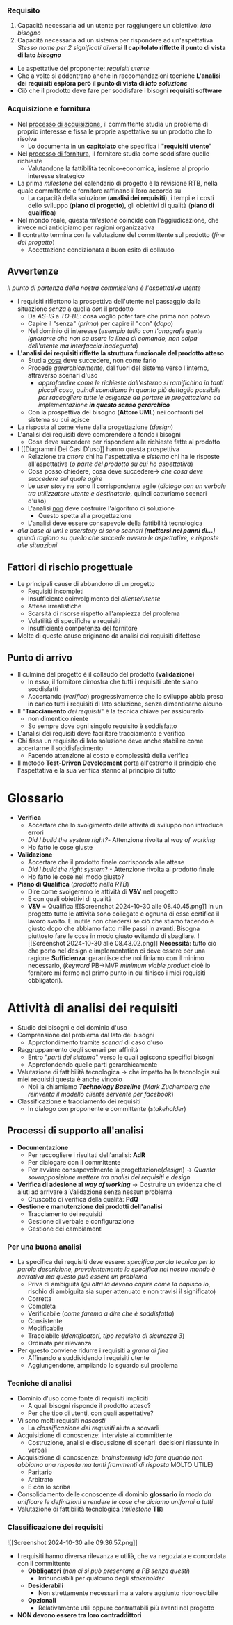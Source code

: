 ### Requisito
1. Capacità necessaria ad un utente per raggiungere un obiettivo: *lato bisogno*
2. Capacità necessaria ad un sistema per rispondere ad un'aspettativa
*Stesso nome per 2 significati diversi*
**Il capitolato riflette il punto di vista di lato _bisogno_**
- Le aspettative del proponente: *requisiti utente*
- Che a volte si addentrano anche in raccomandazioni tecniche
**L'analisi dei requisiti esplora però il punto di vista di _lato soluzione_**
- Ciò che il prodotto deve fare per soddisfare i bisogni **requisiti software**
### Acquisizione e fornitura
- Nel <u>processo di acquisizione</u>, il committente studia un problema di proprio interesse e fissa le proprie aspettative su un prodotto che lo risolva
	- Lo documenta in un **capitolato** che specifica i "**requisiti utente**"
- Nel <u>processo di fornitura</u>, il fornitore studia come soddisfare quelle richieste
	- Valutandone la fattibilità tecnico-economica, insieme al proprio interesse strategico
- La prima *milestone* del calendario di progetto è la revisione RTB, nella quale committente e fornitore raffinano il loro accordo su
	- La capacità della soluzione (**analisi dei requisiti**), i tempi e i costi dello sviluppo (**piano di progetto**), gli obiettivi di qualità (**piano di qualifica**)
- Nel mondo reale, questa *milestone* coincide con l'aggiudicazione, che invece noi anticipiamo per ragioni organizzativa
- Il contratto termina con la valutazione del committente sul prodotto (*fine del progetto*)
	- Accettazione condizionata a buon esito di collaudo
## Avvertenze
*Il punto di partenza della nostra commissione è l'aspettativa utente*
- I requisiti riflettono la prospettiva dell'utente nel passaggio dalla situazione *senza* a quella *con* il prodotto
	- Da *AS-IS* a *TO-BE*: cosa voglio poter fare che prima non potevo
	- Capire il "senza" (*prima*) per capire il "con" (*dopo*)
	- Nel dominio di interesse (*esempio tullio con l'anagrafe gente ignorante che non sa usare la linea di comando, non colpa dell'utente ma interfaccia inadeguata*)
- **L'analisi dei requisiti riflette la struttura funzionale del prodotto atteso**
	- Studia <u>cosa</u> deve succedere, non come farlo
	- Procede *gerarchicamente*, dal fuori del sistema verso l'interno, attraverso scenari d'uso
		- *approfondire come le richieste dall'esterno si ramifichino in tanti piccoli cosa, quindi scendiamo in quanto più dettaglio possibile per raccogliere tutte le esigenze da portare in progettazione ed implementazione __in questo senso gerarchico__*
	- Con la prospettiva del bisogno (**Attore UML**) nei confronti del sistema su cui agisce
- La risposta al <u>come</u> viene dalla progettazione (*design*)
- L'analisi dei requisiti deve comprendere a fondo i bisogni
	- Cosa deve succedere per rispondere alle richieste fatte al prodotto
- I [[Diagrammi Dei Casi D'uso]] hanno questa prospettiva
	- Relazione tra *attore* chi ha l'aspettativa e *sistema* chi ha le risposte all'aspettativa (*o parte del prodotto su cui ho aspettativa*)
	- Cosa posso chiedere, cosa deve succedere-> *che cosa deve succedere sul quale agire*
	- Le *user story* ne sono il corrispondente agile (*dialogo con un verbale tra utilizzatore utente e destinatario*, quindi catturiamo scenari d'uso)
	- L'analisi <u>non</u> deve costruire l'algoritmo di soluzione
		- Questo spetta alla progettazione
	- L'analisi <u>deve</u> essere consapevole della fattibilità tecnologica
- *alla base di uml e userstory ci sono scenari (__mettersi nei panni di...__) quindi ragiono su quello che succede ovvero le aspettative, e risposte alle situazioni*
## Fattori di rischio progettuale
- Le principali cause di abbandono di un progetto
	- Requisiti incompleti
	- Insufficiente coinvolgimento del *cliente/utente*
	- Attese irrealistiche
	- Scarsità di risorse rispetto all'ampiezza del problema
	- Volatilità di specifiche e requisiti
	- Insufficiente competenza del fornitore
- Molte di queste cause originano da analisi dei requisiti difettose
## Punto di arrivo
- Il culmine del progetto è il collaudo del prodotto (**validazione**)
	- In esso, il fornitore dimostra che tutti i requisiti utente siano soddisfatti
	- Accertando (*verifica*) progressivamente che lo sviluppo abbia preso in carico tutti i requisiti di lato soluzione, senza dimenticarne alcuno
- Il "**Tracciamento** _dei requisiti_" è la tecnica chiave per assicurarlo
	- non dimentico niente
	- So sempre dove ogni singolo requisito è soddisfatto
- L'analisi dei requisiti deve facilitare tracciamento e verifica
- Chi fissa un requisito di lato soluzione deve anche stabilire come accertarne il soddisfacimento
	- Facendo attenzione al costo e complessità della verifica
- Il metodo **Test-Driven Development** porta all'estremo il principio che l'aspettativa e la sua verifica stanno al principio di tutto
# Glossario
- **Verifica**
	- Accertare che lo svolgimento delle attività di sviluppo non introduce errori
	- *Did I build the system right?*- Attenzione rivolta al *way of working*
	- Ho fatto le cose giuste
- **Validazione**
	- Accertare che il prodotto finale corrisponda alle attese
	- *Did I build the right system*? - Attenzione rivolta al prodotto finale
	- Ho fatto le cose nel modo giusto?
- **Piano di Qualifica** (*prodotto nella RTB*)
	- Dire come svolgeremo le attività di **V&V** nel progetto
	- E con quali obiettivi di qualità
	- **V&V** = Qualifica
![[Screenshot 2024-10-30 alle 08.40.45.png]]
in un progetto tutte le attività sono collegate e ognuna di esse certifica il lavoro svolto.
È inutile non chiedersi se ciò che stiamo facendo è giusto dopo che abbiamo fatto mille passi in avanti. Bisogna piuttosto fare le cose in modo giusto evitando di sbagliare.
![[Screenshot 2024-10-30 alle 08.43.02.png]]
**Necessità**: tutto ciò che porto nel design e implementation ci deve essere per una ragione
**Sufficienza**: garantisce che noi finiamo con il minimo necessario, (*keyword* PB->MVP *minimum viable product* cioè io fornitore mi fermo nel primo punto in cui finisco i miei requisiti obbligatori).
# Attività di analisi dei requisiti
- Studio dei bisogni e del dominio d'uso
- Comprensione del problema dal lato dei bisogni
	- Approfondimento tramite *scenari* di caso d'uso
- Raggruppamento degli scenari per affinità
	- Entro "*parti del sistema*" verso le quali agiscono specifici bisogni
	- Approfondendo quelle parti gerarchicamente
- Valutazione di fattibilità tecnologica -> che impatto ha la tecnologia sui miei requisiti questa è anche vincolo
	- Noi la chiamiamo **_Technology Baseline_** (*Mark Zuchemberg che reinventa il modello cliente servente per facebook*)
- Classificazione e tracciamento dei requisiti
	- In dialogo con proponente e committente (*stakeholder*)
## Processi di supporto all'analisi
- **Documentazione**
	- Per raccogliere i risultati dell'analisi: **AdR**
	- Per dialogare con il committente
	- Per avviare consapevolmente la progettazione(*design*) -> *Quanta sovrapposizione mettere tra analisi dei requisiti e design*
- **Verifica di adesione al _way of working_** -> Costruire un evidenza che ci aiuti ad arrivare a Validazione senza nessun problema
	- Cruscotto di verifica della qualità: **PdQ**
- **Gestione e manutenzione dei prodotti dell'analisi**
	- Tracciamento dei requisiti
	- Gestione di verbale e configurazione
	- Gestione dei cambiamenti
### Per una buona analisi
- La specifica dei requisiti deve essere: *specifica parola tecnica per la parola descrizione, prevalentemente la specifica nel nostro mondo è narrativa ma questo può essere un problema*
	- Priva di ambiguità (*gli altri la devono capire come la capisco io*, rischio di ambiguita sia super attenuato e non travisi il significato)
	- Corretta 
	- Completa 
	- Verificabile (*come faremo a dire che è soddisfatta*) 
	- Consistente
	- Modificabile 
	- Tracciabile (*Identificatori, tipo requisito di sicurezza 3*)
	- Ordinata per rilevanza
- Per questo conviene ridurre i requisiti a *grana di fine*
	- Affinando e suddividendo i requisiti utente
	- Aggiungendone, ampliando lo sguardo sul problema
### Tecniche di analisi
- Dominio d'uso come fonte di requisiti impliciti
	- A quali bisogni risponde il prodotto atteso?
	- Per che tipo di utenti, con quali aspettative?
- Vi sono molti requisiti *nascosti*
	- La *classificazione dei requisiti* aiuta a scovarli
- Acquisizione di conoscenze: interviste al committente
	- Costruzione, analisi e discussione di scenari: decisioni riassunte in verbali
- Acquisizione di conoscenze: *brainstorming* (*da fare quando non abbiamo una risposta ma tanti frammenti di risposta* MOLTO UTILE)
	- Paritario
	- Arbitrato
	- E con lo scriba
- Consolidamento delle conoscenze di dominio **glossario** *in modo da unificare le definizioni e rendere le cose che diciamo uniformi a tutti*
- Valutazione di fattibilità tecnologica (*milestone* **TB**)
### Classificazione dei requisiti
![[Screenshot 2024-10-30 alle 09.36.57.png]]
- I requisiti hanno diversa rilevanza e utilià, che va negoziata e concordata con il committente
	- **Obbligatori** (*non ci si può presentare a PB senza questi*)
		- Irrinunciabili per qualcuno degli *stakeholder*
	- **Desiderabili**
		- Non strettamente necessari ma a valore aggiunto riconoscibile
	- **Opzionali**
		- Relativamente utili oppure contrattabili più avanti nel progetto
- **NON devono essere tra loro contraddittori**
